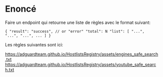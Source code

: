 
# Enoncé

Faire un endpoint qui retourne une liste de règles avec le format suivant:

`
{
    "result": "success", // or "error"
    "total": N
    "list": [
        "...",
        "...",
        "...",
        ...
    ]
}
`

Les règles suivantes sont ici:

https://adguardteam.github.io/HostlistsRegistry/assets/engines_safe_search.txt
https://adguardteam.github.io/HostlistsRegistry/assets/youtube_safe_search.txt

